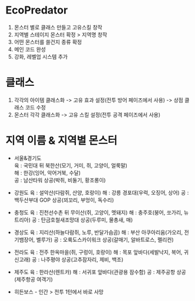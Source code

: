 # EcoPredator
1. 몬스터 별로 클래스 만들고 고유스킬 창작
2. 지역별 스테이지 몬스터 확정 > 지역명 창작
3. 어떤 몬스터를 쓸건지 종류 확정
4. 메인 코드 완성
5. 강화, 레벨업 시스템 추가

# 클래스
1. 각각의 아이템 클래스화 -> 고유 효과 설정(전투 방어 페이즈에서 사용) -> 상점 클래스 코드 수정
2. 몬스터 각각 클래스화 -> 고유 스킬 설정(전투 공격 페이즈에서 사용)

# 지역 이름 & 지역별 몬스터
- 서울&경기도  
육 : 국민대 뒤 북한산(모기, 거미, 쥐, 고양이, 얼룩말)  
해 : 한강(잉어, 악어거북, 수달)  
공 : 남산타워 상공(박쥐, 비둘기, 황조롱이)  

- 강원도
육 : 설악산(다람쥐, 산양, 호랑이)
해 : 강릉 경포대(우럭, 오징어, 상어)
공 : 백두산부대 GOP 상공(꾀꼬리, 부엉이, 독수리) 

- 충청도
육 : 진천선수촌 뒤 무이산(쥐, 고양이, 멧돼지)
해 : 충주호(붕어, 쏘가리, 뉴트리아)
공 : 탄금호철새조망대 상공(두루미, 물총새, 매)

- 경상도
육 : 지리산(하늘다람쥐, 노루, 반달가슴곰)
해 : 부산 아쿠아리움(가오리, 전기뱀장어, 벨루가)
공 : 오륙도스카이워크 상공(갈매기, 알바트로스, 펠리컨) 

- 전라도
육 : 전주 한옥마을(쥐, 구렁이, 호랑이)
해 : 목포 앞바다(세발낙지, 복어, 귀신고래)
공 : 나주평야 상공(고추잠자리, 제비, 백조)

- 제주도
육 : 한라산(렌트카)
해 : 서귀포 앞바다(관광용 잠수함)
공 : 제주공항 상공(제주항공 여객기)

- 히든보스 - 인간 > 전투 1턴에서 바로 사망
